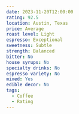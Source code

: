 ```yaml
---
date: 2023-11-20T12:00:00
rating: 92.5
location: Austin, Texas
price: Average
roast level: Light
espresso: Exceptional
sweetness: Subtle
strength: Balanced
bitter: No
house syrups: No
specialty drinks: No
espresso variety: No
mixed: Yes
edible decor: No
tags:
  - Coffee
  - Rating
---
```



